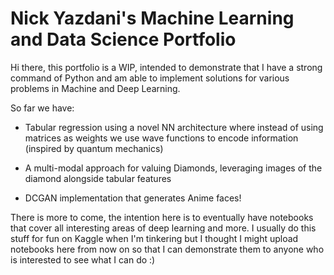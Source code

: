 # Nick Yazdani's Machine Learning and Data Science Portfolio

Hi there, this portfolio is a WIP, intended to demonstrate that I have a strong command of Python and am able to implement solutions for various problems in Machine and Deep Learning.

So far we have:
- Tabular regression using a novel NN architecture where instead of using matrices as weights we use wave functions to encode information (inspired by quantum mechanics)

- A multi-modal approach for valuing Diamonds, leveraging  images of the diamond alongside tabular features

- DCGAN implementation that generates Anime faces!

There is more to come, the intention here is to eventually have notebooks that cover all interesting areas of deep learning and more. I usually do this stuff for fun on Kaggle when I'm tinkering but I thought I might upload notebooks here from now on so that I can demonstrate them to anyone who is interested to see what I can do :)